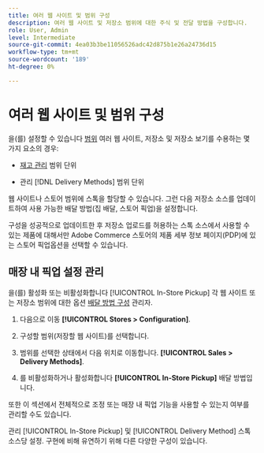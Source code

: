 ```yaml
---
title: 여러 웹 사이트 및 범위 구성
description: 여러 웹 사이트 및 저장소 범위에 대한 주식 및 전달 방법을 구성합니다.
role: User, Admin
level: Intermediate
source-git-commit: 4ea03b3be11056526adc42d875b1e26a24736d15
workflow-type: tm+mt
source-wordcount: '189'
ht-degree: 0%

---
```


# 여러 웹 사이트 및 범위 구성

을(를) 설정할 수 있습니다 [범위](https://docs.magento.com/user-guide/configuration/scope.html) 여러 웹 사이트, 저장소 및 저장소 보기를 수용하는 몇 가지 요소의 경우:

- [재고 관리](https://docs.magento.com/user-guide/catalog/inventory-stock.html) 범위 단위

- 관리 [!DNL Delivery Methods] 범위 단위

웹 사이트나 스토어 범위에 스톡을 할당할 수 있습니다. 그런 다음 저장소 소스를 업데이트하여 사용 가능한 배달 방법(집 배달, 스토어 픽업)을 설정합니다.

구성을 성공적으로 업데이트한 후 저장소 업로드를 허용하는 스톡 소스에서 사용할 수 있는 제품에 대해서만 Adobe Commerce 스토어의 제품 세부 정보 페이지(PDP)에 있는 스토어 픽업옵션을 선택할 수 있습니다.

## 매장 내 픽업 설정 관리

을(를) 활성화 또는 비활성화합니다 [!UICONTROL In-Store Pickup] 각 웹 사이트 또는 저장소 범위에 대한 옵션 [배달 방법 구성](enable-general.md#delivery-methods) 관리자.

1. 다음으로 이동 **[!UICONTROL Stores > Configuration]**.

1. 구성할 범위(저장할 웹 사이트)를 선택합니다.

1. 범위를 선택한 상태에서 다음 위치로 이동합니다. **[!UICONTROL Sales > Delivery Methods]**.

1. 를 비활성화하거나 활성화합니다 **[!UICONTROL In-Store Pickup]** 배달 방법입니다.

또한 이 섹션에서 전체적으로 조정 또는 매장 내 픽업 기능을 사용할 수 있는지 여부를 관리할 수도 있습니다.

관리 [!UICONTROL In-Store Pickup] 및 [!UICONTROL Delivery Method] 스톡 소스당 설정. 구현에 비해 유연하기 위해 다른 다양한 구성이 있습니다.

